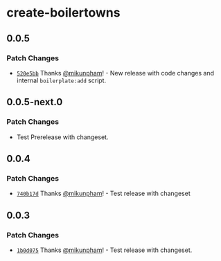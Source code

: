 # create-boilertowns

## 0.0.5

### Patch Changes

- [`520e5bb`](https://github.com/boilertowns/create-boilertowns/commit/520e5bbb0a781d436e79794a5ef33bc7fa681147) Thanks [@mikunpham](https://github.com/mikunpham)! - New release with code changes and internal `boilerplate:add` script.

## 0.0.5-next.0

### Patch Changes

- Test Prerelease with changeset.

## 0.0.4

### Patch Changes

- [`740b17d`](https://github.com/boilertowns/create-boilertowns/commit/740b17d6d77556609b4ff70150e1115d862c8578) Thanks [@mikunpham](https://github.com/mikunpham)! - Test release with changeset

## 0.0.3

### Patch Changes

- [`1b0d075`](https://github.com/boilertowns/create-boilertowns/commit/1b0d0759bcb2470e142897097d24f4a29928f881) Thanks [@mikunpham](https://github.com/mikunpham)! - Test release with changeset.
